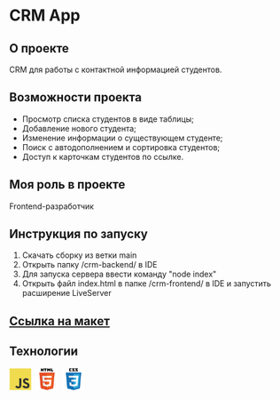 # CRM App
## О проекте
CRM для работы с контактной информацией студентов.

## Возможности проекта
- Просмотр списка студентов в виде таблицы;
- Добавление нового студента;
- Изменение информации о существующем студенте;
- Поиск с автодополнением и сортировка студентов;
- Доступ к карточкам студентов по ссылке.

## Моя роль в проекте
Frontend-разработчик

## Инструкция по запуску
1. Скачать сборку из ветки main
3. Открыть папку /crm-backend/ в IDE
4. Для запуска сервера ввести команду "node index"
5. Открыть файл index.html в папке /crm-frontend/ в IDE и запустить расширение LiveServer

## [Ссылка на макет](https://www.figma.com/file/rcta5K2ySOhnskjG1D82jL/CRM?type=design&mode=design&t=vtZawmmaiN11szGW-0)

## Технологии
<div>
  <img src="https://github.com/devicons/devicon/blob/master/icons/javascript/javascript-original.svg" title="JS" alt="JS" width="40" height="40"/>&nbsp;
  <img src="https://github.com/devicons/devicon/blob/master/icons/html5/html5-original-wordmark.svg" title="HTML" alt="HTML" width="40" height="40"/>&nbsp;
  <img src="https://github.com/devicons/devicon/blob/master/icons/css3/css3-original-wordmark.svg" title="CSS" alt="CSS" width="40" height="40"/>&nbsp;
</div>

